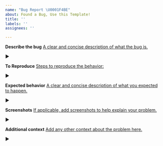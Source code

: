 ```yaml
---
name: "Bug Report \U0001F4BE"
about: Found a Bug, Use this Template!
title: ''
labels: ''
assignees: ''

---
```


**Describe the bug**
<u>A clear and concise description of what the bug is.</u>

►

**To Reproduce**
<u>Steps to reproduce the behavior:</u>

►

**Expected behavior**
<u>A clear and concise description of what you expected to happen.</u>

►

**Screenshots**
<u>If applicable, add screenshots to help explain your problem.</u>

►

**Additional context**
<u>Add any other context about the problem here.</u>

►
